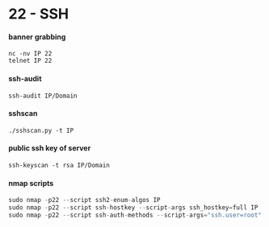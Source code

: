 # 22 - SSH

#### banner grabbing

```
nc -nv IP 22
telnet IP 22
```

#### ssh-audit

```
ssh-audit IP/Domain
```

#### sshscan

```
./sshscan.py -t IP
```

#### public ssh key of server

```
ssh-keyscan -t rsa IP/Domain
```

#### nmap scripts

```python
sudo nmap -p22 --script ssh2-enum-algos IP
sudo nmap -p22 --script ssh-hostkey --script-args ssh_hostkey=full IP
sudo nmap -p22 --script ssh-auth-methods --script-args="ssh.user=root" IP
```
